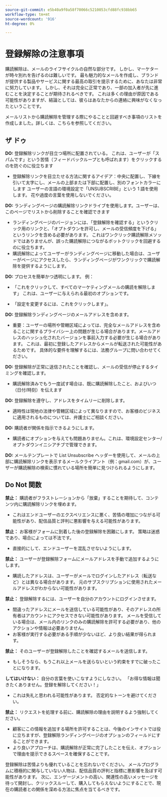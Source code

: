 ```yaml
---
source-git-commit: e5b40a9f0a58f70066c5210053cfd88fc938bb65
workflow-type: tm+mt
source-wordcount: '916'
ht-degree: 0%

---
```

# 登録解除の注意事項

購読解除は、メールのライフサイクルの自然な部分です。 しかし、マーケターが時々別れを告げるのは難しいです。 最も魅力的なメールを作成し、ブランドが提供する製品やサービスに関する最高の取引を提示するために、あなたは非常に努力しています。 しかし、それは完全に正常であり、一部の加入者が先に進むことを決定することが期待されるべきです。 これは多くの理由が原因である可能性がありますが、結論としては、彼らはあなたからの連絡に興味がなくなったということです。

メールリストから購読解除を管理する際にやることと回避すべき事項のリストを作成しました。詳しくは、こちらを参照してください。

## ザ ドゥ

**DO:** 登録解除リンクが目立つ場所に配置されている。 これは、ユーザーが「スパムです」という苦情（フィードバックループとも呼ばれます）をクリックするのを防ぐのに役立ちます

+ 登録解除リンクを目立たせる方法に関するアイデア：中央に配置し、下線を引いて太字にし、メールの上部または下部に配置し、別のフォントカラーにします
ユーザーの言語の環境設定で「UNSUBSCRIBE」という 1 語を使用します。 花や過度の言葉を使用しないでください。

**DO:** ランディングページの購読解除リンクドライブを使用します。ユーザーは、このページでリストから削除することを確認できます

+ ランディングページのバージョンには、「登録解除を確認する」というクリック用のリンクと、「オプトダウンを許可し、メールの受信頻度を下げる」というリンクを含める必要があります。 これはワンクリック購読解除メソッドではありませんが、誤った購読解除につながるボットクリックを回避するのに役立ちます。
+ 購読解除によってユーザーがランディングページに移動した場合は、ユーザーがページにアクセスしたら、ランディングページがワンクリックで購読解除を提供するようにします。

**DO:** プロセスを簡単かつ透明にします。 例：

+ 「これをクリックして、すべてのマーケティングメールの購読を解除します」 これは、ユーザーに与えられる最初のオプションです。

+ 「設定を変更するには、これをクリックします」。

**DO:** 登録解除ランディングページのメールアドレスを含めます。

+ 重要：ユーザーの場所や管轄区域によっては、完全なメールアドレスを含めることに関するプライバシー上の問題が生じる場合があります。メールアドレスのハッシュ化されたバージョンを事前入力する必要が生じる場合があります。 これは、最初に登録したアドレスからメールが転送された可能性があるためです。 具体的な要件を理解するには、法務グループに問い合わせてください。

**DO:** 登録解除が正常に送信されたことを確認し、メールの受信が停止するタイミングを確認します。

+ 購読解除済みでもう一度試す場合は、既に購読解除したこと、およびいつ（日付/時刻）を伝えます

**DO:** 登録解除を遵守し、アドレスをタイムリーに削除します。

+ 適時性は現地の法律や管轄区域によって異なりますので、お客様のビジネスに適用されるものについては、弁護士にご相談ください。

**DO:** 購読者が関係を指示できるようにします。

+ 購読者にオプションを与えても問題ありません。これは、環境設定センター/オプトダウンイニシアチブで管理できます。

**DO:** メールテンプレートで List Unsubscribe ヘッダーを使用して、メールの上部に購読解除リンクを表示するメールクライアント（例：gmail.com）が、ユーザーが購読解除の検索に慣れている場所を簡単に見つけられるようにします。

## Do Not 関数


**禁止：** 購読者がフラストレーションから「放棄」することを期待して、コンテンツ内に購読解除リンクを埋めます。

+ これはエンドユーザーのエクスペリエンスに悪く、苦情の増加につながる可能性があり、配信品質と評判に悪影響を与える可能性があります。

**禁止：** お客様がフォームに到着した後の登録解除を困難にします。 策略は迷惑であり、場合によっては不法です。

+ 直接的にして、エンドユーザーを混乱させないようにします。

**禁止：** ユーザーが登録解除フォームにメールアドレスを手動で追加するようにします。

+ 購読したアドレスは、ユーザーがメールでログインしたアドレス（転送など）とは異なる場合があります。  元のサブスクリプションに使用されたメールアドレスがわからない可能性があります。

**禁止：** 登録解除するには、ユーザーを自分のアカウントにログインさせます。

+ 間違ったアドレスにメールを送信している可能性があり、そのアドレスの所有者はアカウントにアクセスできない可能性があります。  メールを受信している場合は、メール内のリンクのみの購読解除を許可する必要があり、他のアクションや情報は必要ありません。
+ お客様が実行する必要がある手順が少ないほど、より良い結果が得られます。

**禁止：** そのユーザーが登録解除したことを確認するメールを送信します。

+ もしそうなら、もうこれ以上メールを送らないという約束をすでに破ったことになります。

**してはいけない：** 自分の言葉を使いこなすようにしなさい。 「お得な情報は聞きたくありません。登録を解除してください！」

+ これは失礼と思われる可能性があります。 否定的なトーンを避けてください。

**禁止：** リクエストを処理する前に、購読解除の理由を説明するよう強制してください。

+ 顧客にこの情報を追加する場所を許可することは、今後のインサイトでは役に立ちますが、登録解除ランディングページのオプションのフィールドにすることができます。
+ より良いアプローチは、購読解除が正常に完了したことを伝え、オプションで理由を提示できるスペースを確保することです。

登録解除は苦情よりも優れていることを忘れないでください。 メールプログラムに積極的に関与していない人物は、配信品質の評判と指標に悪影響を及ぼす可能性があります。 次に、エンゲージメントの高い、関連性の高いメッセージを待って開封し、クリックスルーして、購入してもらえないようにすることで、現在の購読者との関係を深める方法に焦点を当てるべきです。
